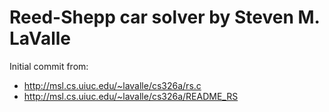 # Reed-Shepp car solver by Steven M. LaValle

Initial commit from:

- http://msl.cs.uiuc.edu/~lavalle/cs326a/rs.c
- http://msl.cs.uiuc.edu/~lavalle/cs326a/README_RS

